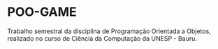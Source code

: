 # POO-GAME
Trabalho semestral da disciplina de Programação Orientada a Objetos, realizado no curso de Ciência da Computação da UNESP - Bauru.
